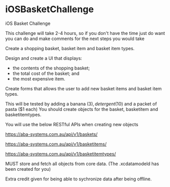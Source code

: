 # iOSBasketChallenge
iOS Basket Challenge

This challenge will take 2-4 hours, so if you don't have the time just
do want you can do and make comments for the next steps you would take

Create a shopping basket, basket item and basket item types.

Design and create a UI that displays:
- the contents of the shopping basket;
- the total cost of the basket; and 
- the most expensive item.

Create forms that allows the user to add new basket items and basket item types.

This will be tested by adding a banana ($3), detergent ($10) and a packet of pasta ($1 each)
You should create objects for the basket, basketitem and basketitemtypes.

You will use the below RESTful APIs when creating new objects 

https://aba-systems.com.au/api/v1/baskets/

https://aba-systems.com.au/api/v1/basketitems/

https://aba-systems.com.au/api/v1/basketitemtypes/


MUST store and fetch all objects from core data. (The .xcdatamodeld has been created for you)

Extra credit given for being able to sychronize data after being offline.
